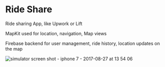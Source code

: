# Ride Share

Ride sharing App, like Upwork or Lift

MapKit used for location, navigation, Map views

Firebase backend for user management, ride history, location updates on the map

![simulator screen shot - iphone 7 - 2017-08-27 at 13 54 06](https://user-images.githubusercontent.com/774359/29752808-8afb5e2a-8b6d-11e7-9a69-0db9e180686a.png)



